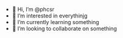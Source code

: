 - 👋 Hi, I’m @phcsr
- 👀 I’m interested in everythinjg
- 🌱 I’m currently learning something
- 💞️ I’m looking to collaborate on something


<!---
phcsr/phcsr is a ✨ special ✨ repository because its `README.md` (this file) appears on your GitHub profile.
You can click the Preview link to take a look at your changes.
--->
